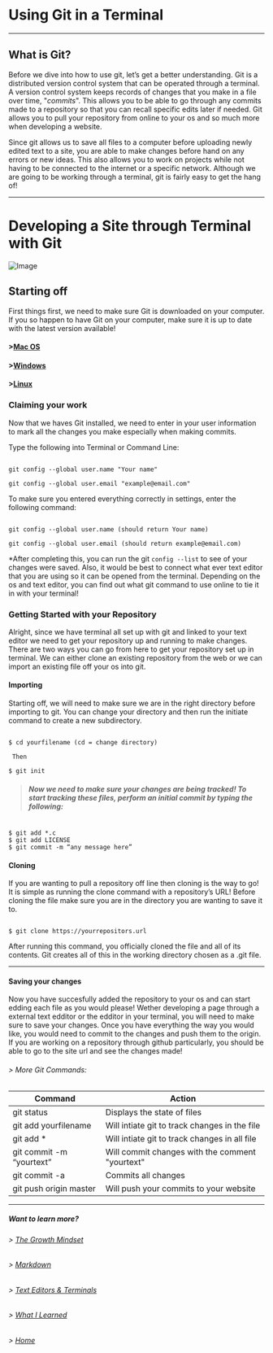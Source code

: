 # Using Git in a Terminal

----

## What is Git?

Before we dive into how to use git, let’s get a better understanding. Git is a distributed version control system that can be operated through a terminal. A version control system keeps records of changes that you make in a file over time, "_commits_". This allows you to be able to go through any commits made to a repository so that you can recall specific edits later if needed. Git allows you to pull your repository from online to your os and so much more when developing a website.

Since git allows us to save all files to a computer before uploading newly edited text to a site, you are able to make changes before hand on any errors or new ideas. This also allows you to work on projects while not having to be connected to the internet or a specific network. Although we are going to be working through a terminal, git is fairly easy to get the hang of!

----

# Developing a Site through Terminal with Git

![Image](https://www.google.com/url?sa=i&url=https%3A%2F%2Fcareerkarma.com%2Fblog%2Flinux-delete-directory%2F&psig=AOvVaw1FPca-E3_HLsCb5ktwNCyb&ust=1628184315811000&source=images&cd=vfe&ved=0CAsQjRxqFwoTCNDjx7jxl_ICFQAAAAAdAAAAABAD)

## Starting off


First things first, we need to make sure Git is downloaded on your computer. If you so happen to have Git on your computer, make sure it is up to date with the latest version available!

#### >[Mac OS](http://git-scm.com/download/mac)

#### >[Windows](http://git-scm.com/download/win)

#### >[Linux](http://git-scm.com/download/linux)

### Claiming your work

Now that we haves Git installed, we need to enter in your user information to mark all the changes you make especially when making commits. 

Type the following into Terminal or Command Line:

```

git config --global user.name "Your name"

git config --global user.email "example@email.com"

```

To make sure you entered everything correctly in settings, enter the following command:

```

git config --global user.name (should return Your name)

git config --global user.email (should return example@email.com)

```

*After completing this, you can run the git `config --list` to see of your changes were saved. Also, it would be best to connect what ever text editor that you are using so it can be opened from the terminal. Depending on the os and text editor, you can find out what git command to use online to tie it in with your terminal! 

### Getting Started with your Repository

Alright, since we have terminal all set up with git and linked to your text editor we need to get your repository up and running to make changes. There are two ways you can go from here to get your repository set up in terminal. We can either clone an existing repository from the web or we can import an existing file off your os into git.

#### Importing

Starting off, we will need to make sure we are in the right directory before importing to git. You can change your directory and then run the initiate command to create a new subdirectory.

```

$ cd yourfilename (cd = change directory)

 Then

$ git init

```

> ##### Now we need to make sure your changes are being tracked! To start tracking these files, perform an initial commit by typing the following:

```

$ git add *.c
$ git add LICENSE
$ git commit -m “any message here”

```



#### Cloning
If you are wanting to pull a repository off line then cloning is the way to go! It is simple as running the clone command with a repository’s URL! Before cloning the file make sure you are in the directory you are wanting to save it to. 

```

$ git clone https://yourrepositors.url

```

After running this command, you officially cloned the file and all of its contents. Git creates all of this in the working directory chosen as a .git file.


----

#### Saving your changes

Now you have succesfully added the repository to your os and can start edding each file as you would please! Wether developing a page through a external text edditor or the edditor in your terminal, you will need to make sure to save your changes. Once you have everything the way you would like, you would need to commit to the changes and push them to the origin. If you are working on a repository through github particularly, you should be able to go to the site url and see the changes made!


###### > More Git Commands:

Command| Action
-------|-------
git status| Displays the state of files
git add yourfilename| Will intiate git to track changes in the file
git add *| Will intiate git to track changes in all file
git commit -m “yourtext”| Will commit changes with the comment "yourtext" 
git commit -a| Commits all changes
git push origin master| Will push your commits to your website

----

##### Want to learn more?
###### > [_The Growth Mindset_](https://austinnich.github.io/reading-notes)
###### > [_Markdown_](https://austinnich.github.io/reading-notes/markdown)
###### > [_Text Editors & Terminals_](https://austinnich.github.io/reading-notes/texteditors-terminals)
###### > [_What I Learned_](https://austinnich.github.io/reading-notes/whatilearned)

###### > [_Home_](https://austinnich.github.io/reading-notes/home)